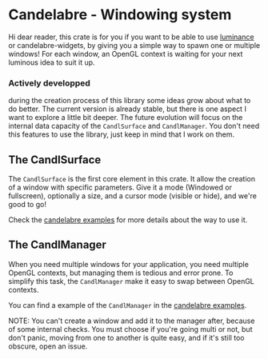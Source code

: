 # Candelabre - Windowing system

Hi dear reader, this crate is for you if you want to be able to use
[luminance](https://github.com/phaazon/luminance-rs) or candelabre-widgets, by
giving you a simple way to spawn one or multiple windows! For each window, an
OpenGL context is waiting for your next luminous idea to suit it up.

### Actively developped

during the creation process of this library some ideas grow about what to do
better. The current version is already stable, but there is one aspect I want
to explore a little bit deeper. The future evolution will focus on the internal
data capacity of the `CandlSurface` and `CandlManager`. You don't need this
features to use the library, just keep in mind that I work on them.

## The CandlSurface

The `CandlSurface` is the first core element in this crate. It allow the
creation of a window with specific parameters. Give it a mode (Windowed or
fullscreen), optionally a size, and a cursor mode (visible or hide), and
we're good to go!

Check the
[candelabre examples](https://github.com/othelarian/candelabre/tree/master/candelabre-examples)
for more details about the way to use it.

## The CandlManager

When you need multiple windows for your application, you need multiple OpenGL
contexts, but managing them is tedious and error prone. To simplify this task,
the `CandlManager` make it easy to swap between OpenGL contexts.

You can find a example of the `CandlManager` in the
[candelabre examples](https://github.com/othelarian/candelabre/tree/master/candelabre-examples).

NOTE: You can't create a window and add it to the manager after, because of
some internal checks. You must choose if you're going multi or not, but don't
panic, moving from one to another is quite easy, and if it's still too obscure,
open an issue.
